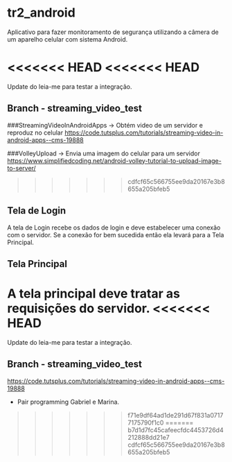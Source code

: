 ﻿# tr2_android
Aplicativo para fazer monitoramento de segurança utilizando a câmera de um aparelho celular com sistema Android.

<<<<<<< HEAD
<<<<<<< HEAD
=======
Update do leia-me para testar a integração.

## Branch - streaming_video_test

###StreamingVideoInAndroidApps
	-> Obtém video de um servidor e reproduz no celular
	https://code.tutsplus.com/tutorials/streaming-video-in-android-apps--cms-19888

###VolleyUpload
	-> Envia uma imagem do celular para um servidor
	https://www.simplifiedcoding.net/android-volley-tutorial-to-upload-image-to-server/

>>>>>>> cdfcf65c566755ee9da20167e3b8655a205bfeb5
## Tela de Login
A tela de Login recebe os dados de login e deve estabelecer uma conexão com o servidor. Se a conexão for bem sucedida então ela levará para a Tela Principal.

## Tela Principal
A tela principal deve tratar as requisições do servidor.
<<<<<<< HEAD
=======
Update do leia-me para testar a integração.

## Branch - streaming_video_test
https://code.tutsplus.com/tutorials/streaming-video-in-android-apps--cms-19888
- Pair programming Gabriel e Marina.
>>>>>>> f71e9df64ad1de291d67f831a07177175790f1c0
=======
>>>>>>> b7d1d7fc45cafeecfdc4453726d4212888dd21e7
>>>>>>> cdfcf65c566755ee9da20167e3b8655a205bfeb5

